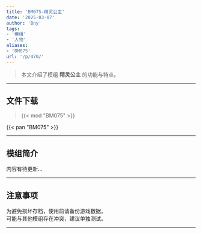 ```yaml
---
title: 'BM075-精灵公主'
date: '2025-03-07'
author: 'Bny'
tags:
- '模组'
- '人物'
aliases:
- 'BM075'
url: '/p/470/'
---
```


> 本文介绍了模组 **精灵公主** 的功能与特点。

---

## 文件下载  

> {{< mod "BM075" >}}  

{{< pan "BM075" >}}  

---

## 模组简介

>  
内容有待更新...  

---

## 注意事项

>  
为避免损坏存档，使用前请备份游戏数据。  
可能与其他模组存在冲突，建议单独测试。  

---

